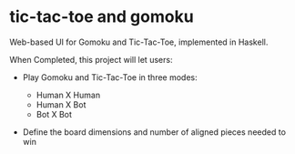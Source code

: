 # tic-tac-toe and gomoku
Web-based UI for Gomoku and Tic-Tac-Toe, implemented in Haskell.

When Completed, this project will let users:

* Play Gomoku and Tic-Tac-Toe in three modes:

  * Human X Human
  * Human X Bot
  * Bot X Bot

* Define the board dimensions and number of aligned pieces needed to win
